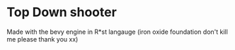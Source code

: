 ﻿# Top Down shooter
Made with the bevy engine in R*st langauge (iron oxide foundation don't kill me please thank you xx)
